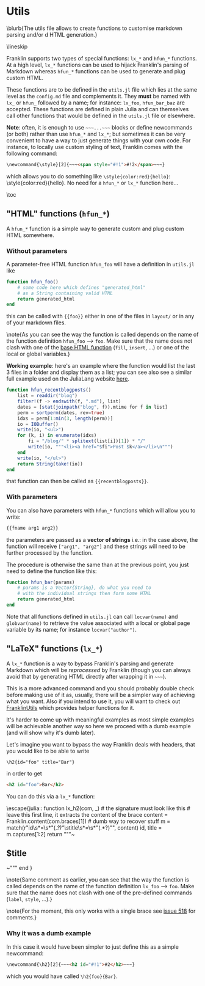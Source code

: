 # Utils

\blurb{The utils file allows to create functions to customise markdown parsing and/or d HTML generation.}

\lineskip

Franklin supports two types of special functions: `lx_*` and `hfun_*` functions.
At a high level, `lx_*` functions can be used to hijack Franklin's parsing of Markdown whereas `hfun_*` functions can be used to generate and plug custom HTML.

These functions are to be defined in the `utils.jl` file which lies at the same level as the `config.md` file and complements it.
They **must** be named with `lx_` or `hfun_` followed by a name; for instance: `lx_foo`, `hfun_bar_baz` are accepted.
These functions are defined in plain Julia and can themselves call other functions that would be defined in the `utils.jl` file or elsewhere.

**Note**: often, it is enough to use `~~~...~~~` blocks or define newcommands (or both) rather than use `hfun_*` and `lx_*`; but sometimes it can be very convenient to have a way to just generate things with your own code.
For instance, to locally use custom styling of text, Franklin comes with the following command:

```html
\newcommand{\style}[2]{~~~<span style="#!1">#!2</span>~~~}
```

which allows you to do something like `\style{color:red}{hello}`: \style{color:red}{hello}. No need for a `hfun_*` or `lx_*` function here...

\toc

## "HTML" functions (`hfun_*`)

A `hfun_*` function is a simple way to generate custom and plug custom HTML somewhere.

### Without parameters

A parameter-free HTML function `hfun_foo` will have a definition in `utils.jl` like

```julia
function hfun_foo()
    # some code here which defines "generated_html"
    # as a String containing valid HTML
    return generated_html
end
```

this can be called with `{{foo}}` either in one of the files in `layout/` or in any of your markdown files.

\note{As you can see the way the function is called depends on the name of the function definition `hfun_foo` ⟶ `foo`. Make sure that the name does not clash with one of the [base HTML function](/syntax/page-variables/) (`fill`, `insert`, ...) or one of the local or global variables.}

**Working example**: here's an example where the function would list the last 3 files in a folder and display them as a list; you can see also see a similar full example used on the JuliaLang website [here](https://github.com/JuliaLang/www.julialang.org/blob/54a7f5e1e62204302be37e632a47d85a60728ece/utils.jl#L70-L123).

```julia
function hfun_recentblogposts()
    list = readdir("blog")
    filter!(f -> endswith(f, ".md"), list)
    dates = [stat(joinpath("blog", f)).mtime for f in list]
    perm = sortperm(dates, rev=true)
    idxs = perm[1:min(3, length(perm))]
    io = IOBuffer()
    write(io, "<ul>")
    for (k, i) in enumerate(idxs)
        fi = "/blog/" * splitext(list[i])[1]) * "/"
        write(io, """<li><a href="$fi">Post $k</a></li>\n""")
    end
    write(io, "</ul>")
    return String(take!(io))
end
```

that function can then be called as `{{recentblogposts}}`.

### With parameters

You can also have parameters with `hfun_*` functions which will allow you to write:

```html
{{fname arg1 arg2}}
```

the parameters are passed as a **vector of strings** i.e.: in the case above, the function will receive `["arg1", "arg2"]` and these strings will need to be further processed by the function.

The procedure is otherwise the same than at the previous point, you just need to define the function like this:

```julia
function hfun_bar(params)
    # params is a Vector{String}, do what you need to
    # with the individual strings then form some HTML
    return generated_html
end
```

Note that all functions defined in `utils.jl` can call `locvar(name)` and `globvar(name)` to retrieve the value associated with a local or global page variable by its name; for instance `locvar("author")`.

## "LaTeX" functions (`lx_*`)

A `lx_*` function is a way to bypass Franklin's parsing and generate Markdown which will be _reprocessed_ by Franklin (though you can always avoid that by generating HTML directly after wrapping it in `~~~`).

This is a more advanced command and you should probably double check before making use of it as, usually, there will be a simpler way of achieving what you want.
Also if you intend to use it, you will want to check out [FranklinUtils](http://github.com/tlienart/FranklinUtils.jl) which provides helper functions for it.

It's harder to come up with meaningful examples as most simple examples will be achievable another way so here we proceed with a dumb example (and will show why it's dumb later).

Let's imagine you want to bypass the way Franklin deals with headers, that you would like to be able to write

```
\h2{id="foo" title="Bar"}
```

in order to get

```html
<h2 id="foo">Bar</h2>
```

You can do this via a `lx_*` function:

\escape{julia::
function lx_h2(com, _) # the signature must look like this
    # leave this first line, it extracts the content of the brace
    content = Franklin.content(com.braces[1])
    # dumb way to recover stuff
    m = match(r"id\s*=\s*\"(.*?)\"\s*title\s*=\s*\"(.*?)\"", content)
    id, title = m.captures[1:2]
    return """~~~<h2 id="$id">$title</h2>~~~"""
end
} <!--_-->

\note{Same comment as earlier, you can see that the way the function is called depends on the name of the function definition `lx_foo` ⟶ `foo`. Make sure that the name does not clash with one of the pre-defined commands (`label`, `style`, ...).}

\note{For the moment, this only works with a single brace see [issue 518](https://github.com/tlienart/Franklin.jl/issues/518) for comments.}

### Why it was a dumb example

In this case it would have been simpler to just define this as a simple newcommand:

```html
\newcommand{\h2}[2]{~~~<h2 id="#!1">#2</h2>~~~}
```

which you would have called `\h2{foo}{Bar}`.
